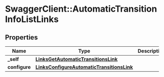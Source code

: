 # SwaggerClient::AutomaticTransitionInfoListLinks

## Properties
Name | Type | Description | Notes
------------ | ------------- | ------------- | -------------
**_self** | [**LinksGetAutomaticTransitionsLink**](LinksGetAutomaticTransitionsLink.md) |  | 
**configure** | [**LinksConfigureAutomaticTransitionsLink**](LinksConfigureAutomaticTransitionsLink.md) |  | 


